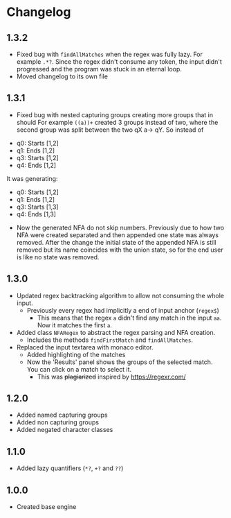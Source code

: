 
# Changelog
## 1.3.2 
* Fixed bug with `findAllMatches` when the regex was fully lazy. For example `.*?`.
    Since the regex didn't consume any token, the input didn't progressed and the program was stuck in an eternal loop.
* Moved changelog to its own file
## 1.3.1
* Fixed bug with nested capturing groups creating more groups that in should
For example `((a))+` created 3 groups instead of two, where the second group was split between the two qX a-> qY.
So instead of
- q0: Starts [1,2]
- q1: Ends [1,2]
- q3: Starts  [1,2]
- q4: Ends [1,2]

It was generating: 

- q0: Starts [1,2]
- q1: Ends [1,2]
- q3: Starts  [1,3]
- q4: Ends [1,3]
* Now the generated NFA do not skip numbers. Previously due to how two NFA were created separated and then appended one state was always removed.
  After the change the initial state of the appended NFA is still removed but its name coincides with the union state, so for the end user 
  is like no state was removed.
## 1.3.0
* Updated regex backtracking algorithm to allow not consuming the whole input.
    * Previously every regex had implicitly a end of input anchor (`regex$`)
        * This means that the regex `a` didn't find any match in the input `aa`. Now it matches the first `a`.
* Added class `NFARegex` to abstract the regex parsing and NFA creation.
    * Includes the methods `findFirstMatch` and `findAllMatches`.
* Replaced the input textarea with monaco editor. 
    * Added highlighting of the matches
    * Now the 'Results' panel shows the groups of the selected match. You can click on a match to select it.
        * This was ~~plagiarized~~ inspired by https://regexr.com/
## 1.2.0
* Added named capturing groups
* Added non capturing groups
* Added negated character classes
## 1.1.0
* Added lazy quantifiers (`*?`, `+?` and `??`)

## 1.0.0
* Created base engine

